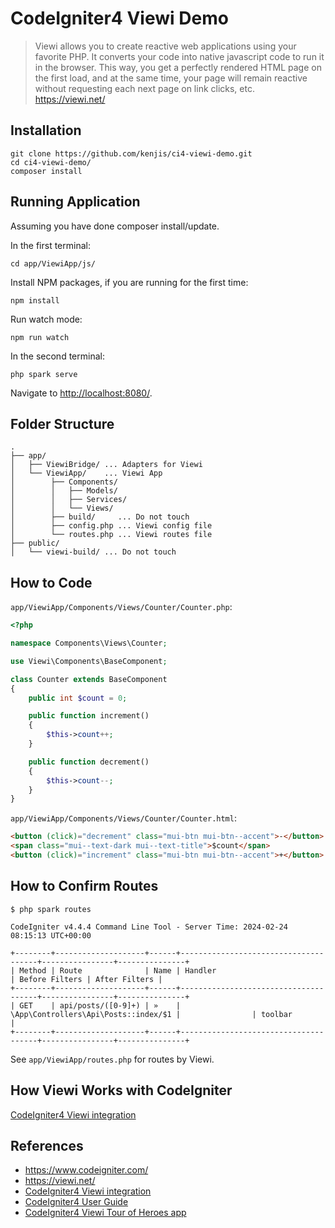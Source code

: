 # CodeIgniter4 Viewi Demo

> Viewi allows you to create reactive web applications using your favorite PHP.
> It converts your code into native javascript code to run it in the browser.
> This way, you get a perfectly rendered HTML page on the first load, and at the
> same time, your page will remain reactive without requesting each next page on
> link clicks, etc.
https://viewi.net/

## Installation

```console
git clone https://github.com/kenjis/ci4-viewi-demo.git
cd ci4-viewi-demo/
composer install
```

## Running Application

Assuming you have done composer install/update.

In the first terminal:
```console
cd app/ViewiApp/js/
```

Install NPM packages, if you are running for the first time:
```console
npm install
```

Run watch mode:
```console
npm run watch
```

In the second terminal:
```console
php spark serve
```

Navigate to <http://localhost:8080/>.

## Folder Structure

```
.
├── app/
│   ├── ViewiBridge/ ... Adapters for Viewi
│   └── ViewiApp/    ... Viewi App
│        ├── Components/
│        │   ├── Models/
│        │   ├── Services/
│        │   └── Views/
│        ├── build/     ... Do not touch
│        ├── config.php ... Viewi config file
│        └── routes.php ... Viewi routes file
├── public/
│   └── viewi-build/ ... Do not touch
```

## How to Code

`app/ViewiApp/Components/Views/Counter/Counter.php`:
```php
<?php

namespace Components\Views\Counter;

use Viewi\Components\BaseComponent;

class Counter extends BaseComponent
{
    public int $count = 0;

    public function increment()
    {
        $this->count++;
    }

    public function decrement()
    {
        $this->count--;
    }
}
```

`app/ViewiApp/Components/Views/Counter/Counter.html`:
```html
<button (click)="decrement" class="mui-btn mui-btn--accent">-</button>
<span class="mui--text-dark mui--text-title">$count</span>
<button (click)="increment" class="mui-btn mui-btn--accent">+</button>
```

## How to Confirm Routes

```console
$ php spark routes

CodeIgniter v4.4.4 Command Line Tool - Server Time: 2024-02-24 08:15:13 UTC+00:00

+--------+--------------------+------+--------------------------------------+----------------+---------------+
| Method | Route              | Name | Handler                              | Before Filters | After Filters |
+--------+--------------------+------+--------------------------------------+----------------+---------------+
| GET    | api/posts/([0-9]+) | »    | \App\Controllers\Api\Posts::index/$1 |                | toolbar       |
+--------+--------------------+------+--------------------------------------+----------------+---------------+
```

See `app/ViewiApp/routes.php` for routes by Viewi.

## How Viewi Works with CodeIgniter

[CodeIgniter4 Viewi integration](https://viewi.net/docs/code-igniter)

## References

- https://www.codeigniter.com/
- https://viewi.net/
- [CodeIgniter4 Viewi integration](https://viewi.net/docs/code-igniter)
- [CodeIgniter4 User Guide](https://codeigniter4.github.io/CodeIgniter4/)
- [CodeIgniter4 Viewi Tour of Heroes app](https://github.com/kenjis/ci4-viewi-tour-of-heroes)
